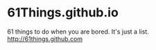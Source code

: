 # 61Things.github.io
61 things to do when you are bored. It's just a list.
http://61things.github.com
